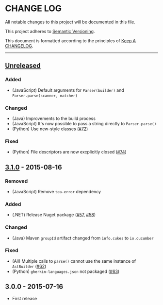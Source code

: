 # CHANGE LOG

All notable changes to this project will be documented in this file.

This project adheres to [Semantic Versioning](http://semver.org).

This document is formatted according to the principles of [Keep A CHANGELOG](http://keepachangelog.com).

----

## [Unreleased][unreleased]

### Added
* (JavaScript)  Default arguments for `Parser(builder)` and `Parser.parse(scanner, matcher)` 

### Changed
* (Java)        Improvements to the build process
* (JavaScript)  It's now possible to pass a string directly to `Parser.parse()`
* (Python)      Use new-style classes 
  ([#72](https://github.com/cucumber/gherkin3/pull/72))

### Fixed
* (Python) File descriptors are now excplicitly closed
  ([#74](https://github.com/cucumber/gherkin3/pull/74))



## [3.1.0] - 2015-08-16

### Removed
* (JavaScript) Remove `tea-error` dependency

### Added
* (.NET) Release Nuget package
  ([#57](https://github.com/cucumber/gherkin3/issues/57),
   [#58](https://github.com/cucumber/gherkin3/issues/58))

### Changed
* (Java) Maven `groupId` artifact changed from `info.cukes` to `io.cucumber`

### Fixed
* (All) Multiple calls to `parse()` cannot use the same instance of `AstBuilder`
  ([#62](https://github.com/cucumber/gherkin3/issues/62))
* (Python) `gherkin-languages.json` not packaged
  ([#63](https://github.com/cucumber/gherkin3/issues/63))



## 3.0.0 - 2015-07-16

* First release


[unreleased]: https://github.com/cucumber/gherkin3/compare/v3.1.0...HEAD
[3.1.0]:      https://github.com/cucumber/gherkin3/compare/v3.0.0...v3.1.0
